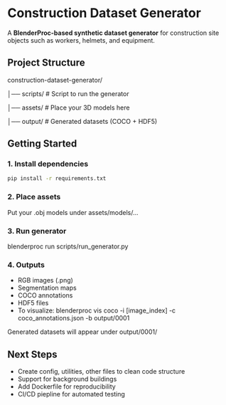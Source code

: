 
# Construction Dataset Generator

A **BlenderProc-based synthetic dataset generator** for construction site objects such as workers, helmets, and equipment.

## Project Structure

construction-dataset-generator/

│── scripts/ # Script to run the generator

│── assets/ # Place your 3D models here

│── output/ # Generated datasets (COCO + HDF5)


## Getting Started

### 1. Install dependencies
```bash
pip install -r requirements.txt
```

### 2. Place assets
Put your .obj models under assets/models/...
### 3. Run generator
blenderproc run scripts/run_generator.py
### 4. Outputs
* RGB images (.png)
* Segmentation maps
* COCO annotations
* HDF5 files
* To visualize: blenderproc vis coco -i [image_index] -c coco_annotations.json -b output/0001

Generated datasets will appear under output/0001/

## Next Steps
* Create config, utilities, other files to clean code structure
* Support for background buildings
* Add Dockerfile for reproducibility 
* CI/CD piepline for automated testing
